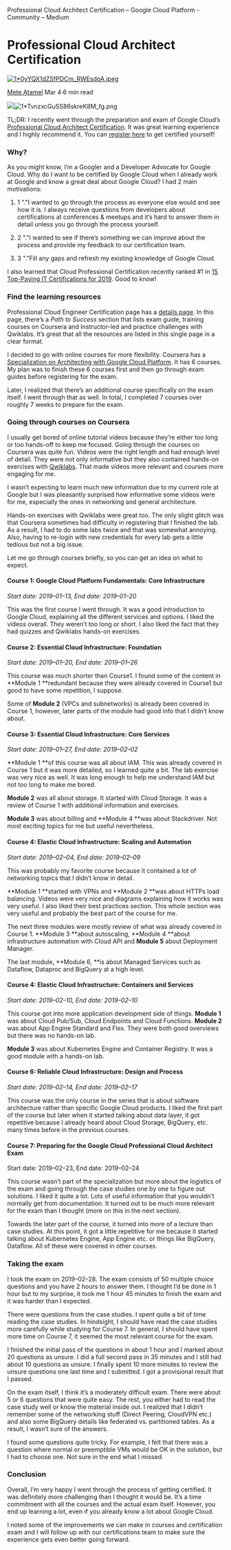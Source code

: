 Professional Cloud Architect Certification – Google Cloud Platform - Community – Medium

# Professional Cloud Architect Certification

[![1*0yYQX1dZSfPDCm_RWEsdoA.jpeg](../_resources/17ec4f2296b815bb45bef0de56407a1a.jpg)](https://medium.com/@meteatamel?source=post_header_lockup)

[Mete Atamel](https://medium.com/@meteatamel)
Mar 4·6 min read

![](../_resources/a40d1ae8740db834c8b2cb7d5dc30678.png)![1*TvnzxcGuSS86skreK8M_fg.png](../_resources/6685d9b9ed7fc88b29f7c6535d4defb4.png)

TL;DR: I recently went through the preparation and exam of Google Cloud’s [Professional Cloud Architect Certification](https://cloud.google.com/certification/cloud-architect). It was great learning experience and I highly recommend it. You can [register here](https://webassessor.com/wa.do?page=publicHome&branding=GOOGLECLOUD) to get certified yourself!

### Why?

As you might know, I’m a Googler and a Developer Advocate for Google Cloud. Why do I want to be certified by Google Cloud when I already work at Google and know a great deal about Google Cloud? I had 2 main motivations:

1. 1 "."I wanted to go through the process as everyone else would and see how it is. I always receive questions from developers about certifications at conferences & meetups and it’s hard to answer them in detail unless you go through the process yourself.

2. 2 "."I wanted to see if there’s something we can improve about the process and provide my feedback to our certification team.

3. 3 "."Fill any gaps and refresh my existing knowledge of Google Cloud.

I also learned that Cloud Professional Certification recently ranked #1 in [15 Top-Paying IT Certifications for 2019](https://www.globalknowledge.com/us-en/resources/resource-library/articles/top-paying-certifications/). Good to know!

### Find the learning resources

Professional Cloud Engineer Certification page has a [details page](https://cloud.google.com/certification/cloud-architect). In this page, there’s a *Path to Success* section that lists exam guide, training courses on Coursera and Instructor-led and practice challenges with Qwiklabs. It’s great that all the resources are listed in this single page in a clear format.

I decided to go with online courses for more flexibility. Coursera has a [Specialization on Architecting with Google Cloud Platform](https://www.coursera.org/specializations/gcp-architecture). It has 6 courses. My plan was to finish these 6 courses first and then go through exam guides before registering for the exam.

Later, I realized that there’s an additional course specifically on the exam itself. I went through that as well. In total, I completed 7 courses over roughly 7 weeks to prepare for the exam.

### Going through courses on Coursera

I usually get bored of online tutorial videos because they’re either too long or too hands-off to keep me focused. Going through the courses on Coursera was quite fun. Videos were the right length and had enough level of detail. They were not only informative but they also contained hands-on exercises with [Qwiklabs](http://www.qwiklabs.com/). That made videos more relevant and courses more engaging for me.

I wasn’t expecting to learn much new information due to my current role at Google but I was pleasantly surprised how informative some videos were for me, especially the ones in networking and general architecture.

Hands-on exercises with Qwiklabs were great too. The only slight glitch was that Coursera sometimes had difficulty in registering that I finished the lab. As a result, I had to do some labs twice and that was somewhat annoying. Also, having to re-login with new credentials for every lab gets a little tedious but not a big issue.

Let me go through courses briefly, so you can get an idea on what to expect.

#### Course 1: Google Cloud Platform Fundamentals: Core Infrastructure

*Start date: 2019–01–13, End date: 2019–01–20*

This was the first course I went through. It was a good introduction to Google Cloud, explaining all the different services and options. I liked the videos overall. They weren’t too long or short. I also liked the fact that they had quizzes and Qwiklabs hands-on exercises.

#### Course 2: Essential Cloud Infrastructure: Foundation

*Start date: 2019–01–20, End date: 2019–01–26*

This course was much shorter than Course1. I found some of the content in **Module 1 **redundant because they were already covered in Course1 but good to have some repetition, I suppose.

Some of **Module 2** (VPCs and subnetworks) is already been covered in Course 1, however, later parts of the module had good info that I didn’t know about.

#### Course 3: Essential Cloud Infrastructure: Core Services

*Start date: 2019–01–27, End date: 2019–02–02*

**Module 1 **of this course was all about IAM. This was already covered in Course 1 but it was more detailed, so I learned quite a bit. The lab exercise was very nice as well. It was long enough to help me understand IAM but not too long to make me bored.

**Module 2** was all about storage. It started with Cloud Storage. It was a review of Course 1 with additional information and exercises.

**Module 3** was about billing and **Module 4 **was about Stackdriver. Not most exciting topics for me but useful nevertheless.

#### Course 4: Elastic Cloud Infrastructure: Scaling and Automation

*Start date: 2019–02–04, End date: 2019–02–09*

This was probably my favorite course because it contained a lot of networking topics that I didn’t know in detail.

**Module 1 **started with VPNs and **Module 2 **was about HTTPs load balancing. Videos were very nice and diagrams explaining how it works was very useful. I also liked their best practices section. This whole section was very useful and probably the best part of the course for me.

The next three modules were mostly review of what was already covered in Course 1. **Module 3 **about autoscaling, **Module 4 **about infrastructure automation with Cloud API and **Module 5** about Deployment Manager.

The last module, **Module 6, **is about Managed Services such as Dataflow, Dataproc and BigQuery at a high level.

#### Course 4: Elastic Cloud Infrastructure: Containers and Services

*Start date: 2019–02–10, End date: 2019–02–10*

This course got into more application development side of things. **Module 1** was about Cloud Pub/Sub, Cloud Endpoints and Cloud Functions. **Module 2** was about App Engine Standard and Flex. They were both good overviews but there was no hands-on lab.

**Module 3** was about Kubernetes Engine and Container Registry. It was a good module with a hands-on lab.

#### Course 6: Reliable Cloud Infrastructure: Design and Process

*Start date: 2019–02–14, End date: 2019–02–17*

This course was the only course in the series that is about software architecture rather than specific Google Cloud products. I liked the first part of the course but later when it started talking about data layer, it got repetitive because I already heard about Cloud Storage, BigQuery, etc. many times before in the previous courses.

#### Course 7: Preparing for the Google Cloud Professional Cloud Architect Exam

Start date: 2019–02–23, End date: 2019–02–24

This course wasn’t part of the specialization but more about the logistics of the exam and going through the case studies one by one to figure out solutions. I liked it quite a lot. Lots of useful information that you wouldn’t normally get from documentation. It turned out to be much more relevant for the exam than I thought (more on this in the next section).

Towards the later part of the course, it turned into more of a lecture than case studies. At this point, it got a little repetitive for me because it started talking about Kubernetes Engine, App Engine etc. or things like BigQuery, Dataflow. All of these were covered in other courses.

### Taking the exam

I took the exam on 2019–02–28. The exam consists of 50 multiple choice questions and you have 2 hours to answer them. I thought I’d be done in 1 hour but to my surprise, it took me 1 hour 45 minutes to finish the exam and it was harder than I expected.

There were questions from the case studies. I spent quite a bit of time reading the case studies. In hindsight, I should have read the case studies more carefully while studying for Course 7. In general, I should have spent more time on Course 7, it seemed the most relevant course for the exam.

I finished the initial pass of the questions in about 1 hour and I marked about 20 questions as unsure. I did a full second pass in 35 minutes and I still had about 10 questions as unsure. I finally spent 10 more minutes to review the unsure questions one last time and I submitted. I got a provisional result that I passed.

On the exam itself, I think it’s a moderately difficult exam. There were about 5 or 6 questions that were quite easy. The rest, you either had to read the case study well or know the material inside out. I realized that I didn’t remember some of the networking stuff (Direct Peering, CloudVPN etc.) and also some BigQuery details like federated vs. partitioned tables. As a result, I wasn’t sure of the answers.

I found some questions quite tricky. For example, I felt that there was a question where normal or preemptible VMs would be OK in the solution, but I had to choose one. Not sure in the end what I missed.

### Conclusion

Overall, I’m very happy I went through the process of getting certified. It was definitely more challenging than I thought it would be. It’s a time commitment with all the courses and the actual exam itself. However, you end up learning a lot, even if you already know a lot about Google Cloud.

I noted some of the improvements we can make in courses and certification exam and I will follow up with our certifications team to make sure the experience gets even better going forward.